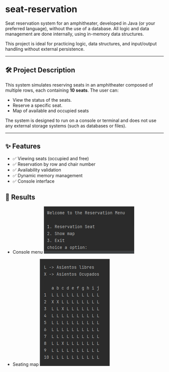 # seat-reservation
Seat reservation system for an amphitheater, developed in Java (or your preferred language), without the use of a database. All logic and data management are done internally, using in-memory data structures.

This project is ideal for practicing logic, data structures, and input/output handling without external persistence.

---

## 🛠️ Project Description

This system simulates reserving seats in an amphitheater composed of multiple rows, each containing **10 seats**. The user can:

- View the status of the seats.
- Reserve a specific seat.
- Map of available and occupied seats

The system is designed to run on a console or terminal and does not use any external storage systems (such as databases or files).

---

## ✨ Features

- ✅ Viewing seats (occupied and free)
- ✅ Reservation by row and chair number
- ✅ Availability validation
- ✅ Dynamic memory management
- ✅ Console interface

## 📸 Results

- Console menu
    ![img.png](img.png)


- Seating map
    ![img_1.png](img_1.png)
